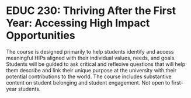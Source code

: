 # EDUC 230: Thriving After the First Year: Accessing High Impact Opportunities

The course is designed primarily to help students identify and access meaningful HIPs aligned with their individual values, needs, and goals. Students will be guided to ask critical and reflexive questions that will help them describe and link their unique purpose at the university with their potential contributions to the world. The course includes substantive content on student belonging and student engagement. Not open to first-year students.